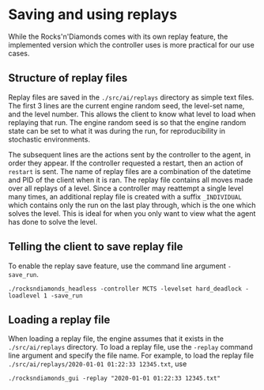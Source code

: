 
# Saving and using replays
While the Rocks'n'Diamonds comes with its own replay feature, the implemented version which the controller uses is more practical for our use cases.

## Structure of replay files
Replay files are saved in the `./src/ai/replays` directory as simple text files. The first 3 lines are the current engine random seed, the level-set name, and the level number. This allows the client to know what level to load when replaying that run. The engine random seed is so that the engine random state can be set to what it was during the run, for reproducibility in stochastic environments.

The subsequent lines are the actions sent by the controller to the agent, in order they appear. If the controller requested a restart, then an action of `restart` is sent. The name of replay files are a combination of the datetime and PID of the client when it is ran. The replay file contains all moves made over all replays of a level. Since a controller may reattempt a single level many times, an additional replay file is created with a suffix `_INDIVIDUAL` which contains only the run on the last play through, which is the one which solves the level. This is ideal for when you only want to view what the agent has done to solve the level.

## Telling the client to save replay file
To enable the replay save feature, use the command line argument `-save_run`.
```shell
./rocksndiamonds_headless -controller MCTS -levelset hard_deadlock -loadlevel 1 -save_run
```

## Loading a replay file
When loading a replay file, the engine assumes that it exists in the `./src/ai/replays` directory. To load a replay file, use the `-replay` command line argument and specify the file name. For example, to load the replay file `./src/ai/replays/2020-01-01 01:22:33 12345.txt`, use
```shell
./rocksndiamonds_gui -replay "2020-01-01 01:22:33 12345.txt"
```